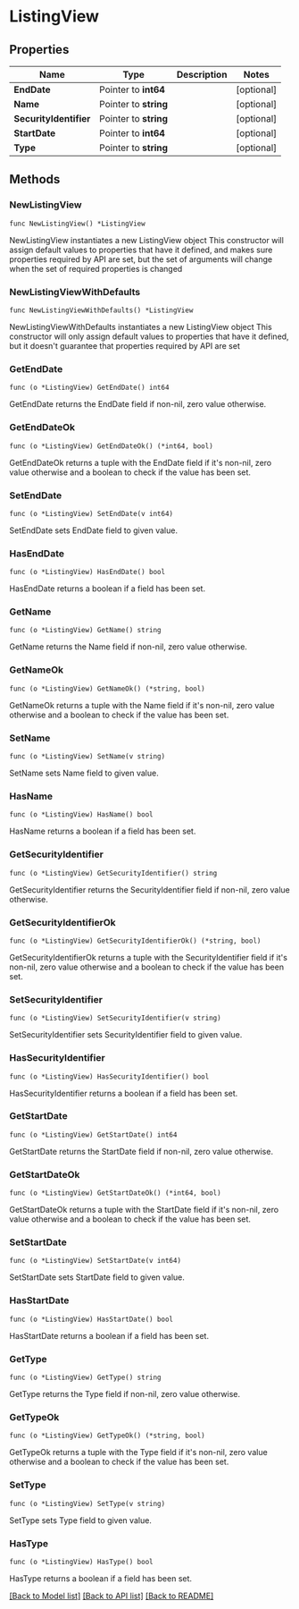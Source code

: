 # ListingView

## Properties

Name | Type | Description | Notes
------------ | ------------- | ------------- | -------------
**EndDate** | Pointer to **int64** |  | [optional] 
**Name** | Pointer to **string** |  | [optional] 
**SecurityIdentifier** | Pointer to **string** |  | [optional] 
**StartDate** | Pointer to **int64** |  | [optional] 
**Type** | Pointer to **string** |  | [optional] 

## Methods

### NewListingView

`func NewListingView() *ListingView`

NewListingView instantiates a new ListingView object
This constructor will assign default values to properties that have it defined,
and makes sure properties required by API are set, but the set of arguments
will change when the set of required properties is changed

### NewListingViewWithDefaults

`func NewListingViewWithDefaults() *ListingView`

NewListingViewWithDefaults instantiates a new ListingView object
This constructor will only assign default values to properties that have it defined,
but it doesn't guarantee that properties required by API are set

### GetEndDate

`func (o *ListingView) GetEndDate() int64`

GetEndDate returns the EndDate field if non-nil, zero value otherwise.

### GetEndDateOk

`func (o *ListingView) GetEndDateOk() (*int64, bool)`

GetEndDateOk returns a tuple with the EndDate field if it's non-nil, zero value otherwise
and a boolean to check if the value has been set.

### SetEndDate

`func (o *ListingView) SetEndDate(v int64)`

SetEndDate sets EndDate field to given value.

### HasEndDate

`func (o *ListingView) HasEndDate() bool`

HasEndDate returns a boolean if a field has been set.

### GetName

`func (o *ListingView) GetName() string`

GetName returns the Name field if non-nil, zero value otherwise.

### GetNameOk

`func (o *ListingView) GetNameOk() (*string, bool)`

GetNameOk returns a tuple with the Name field if it's non-nil, zero value otherwise
and a boolean to check if the value has been set.

### SetName

`func (o *ListingView) SetName(v string)`

SetName sets Name field to given value.

### HasName

`func (o *ListingView) HasName() bool`

HasName returns a boolean if a field has been set.

### GetSecurityIdentifier

`func (o *ListingView) GetSecurityIdentifier() string`

GetSecurityIdentifier returns the SecurityIdentifier field if non-nil, zero value otherwise.

### GetSecurityIdentifierOk

`func (o *ListingView) GetSecurityIdentifierOk() (*string, bool)`

GetSecurityIdentifierOk returns a tuple with the SecurityIdentifier field if it's non-nil, zero value otherwise
and a boolean to check if the value has been set.

### SetSecurityIdentifier

`func (o *ListingView) SetSecurityIdentifier(v string)`

SetSecurityIdentifier sets SecurityIdentifier field to given value.

### HasSecurityIdentifier

`func (o *ListingView) HasSecurityIdentifier() bool`

HasSecurityIdentifier returns a boolean if a field has been set.

### GetStartDate

`func (o *ListingView) GetStartDate() int64`

GetStartDate returns the StartDate field if non-nil, zero value otherwise.

### GetStartDateOk

`func (o *ListingView) GetStartDateOk() (*int64, bool)`

GetStartDateOk returns a tuple with the StartDate field if it's non-nil, zero value otherwise
and a boolean to check if the value has been set.

### SetStartDate

`func (o *ListingView) SetStartDate(v int64)`

SetStartDate sets StartDate field to given value.

### HasStartDate

`func (o *ListingView) HasStartDate() bool`

HasStartDate returns a boolean if a field has been set.

### GetType

`func (o *ListingView) GetType() string`

GetType returns the Type field if non-nil, zero value otherwise.

### GetTypeOk

`func (o *ListingView) GetTypeOk() (*string, bool)`

GetTypeOk returns a tuple with the Type field if it's non-nil, zero value otherwise
and a boolean to check if the value has been set.

### SetType

`func (o *ListingView) SetType(v string)`

SetType sets Type field to given value.

### HasType

`func (o *ListingView) HasType() bool`

HasType returns a boolean if a field has been set.


[[Back to Model list]](../README.md#documentation-for-models) [[Back to API list]](../README.md#documentation-for-api-endpoints) [[Back to README]](../README.md)



